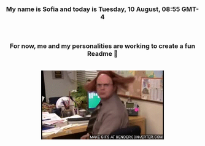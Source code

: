 


<div align="center">
<h3 >My name is Sofia and today is Tuesday, 10 August, 08:55 GMT-4</h3><br>
<h3 >For now, me and my personalities are working to create a fun Readme 👋
</h3><br>
<img src='img/dwight.gif' alt='working...'/>
</div>

